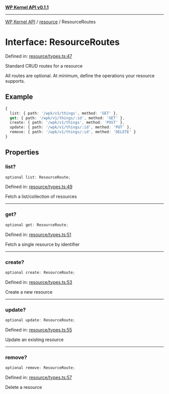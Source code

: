 [**WP Kernel API v0.1.1**](../../README.md)

---

[WP Kernel API](../../README.md) / [resource](../README.md) / ResourceRoutes

# Interface: ResourceRoutes

Defined in: [resource/types.ts:47](https://github.com/theGeekist/wp-kernel/blob/main/packages/kernel/src/resource/types.ts#L47)

Standard CRUD routes for a resource

All routes are optional. At minimum, define the operations your resource supports.

## Example

```ts
{
  list: { path: '/wpk/v1/things', method: 'GET' },
  get: { path: '/wpk/v1/things/:id', method: 'GET' },
  create: { path: '/wpk/v1/things', method: 'POST' },
  update: { path: '/wpk/v1/things/:id', method: 'PUT' },
  remove: { path: '/wpk/v1/things/:id', method: 'DELETE' }
}
```

## Properties

### list?

```ts
optional list: ResourceRoute;
```

Defined in: [resource/types.ts:49](https://github.com/theGeekist/wp-kernel/blob/main/packages/kernel/src/resource/types.ts#L49)

Fetch a list/collection of resources

---

### get?

```ts
optional get: ResourceRoute;
```

Defined in: [resource/types.ts:51](https://github.com/theGeekist/wp-kernel/blob/main/packages/kernel/src/resource/types.ts#L51)

Fetch a single resource by identifier

---

### create?

```ts
optional create: ResourceRoute;
```

Defined in: [resource/types.ts:53](https://github.com/theGeekist/wp-kernel/blob/main/packages/kernel/src/resource/types.ts#L53)

Create a new resource

---

### update?

```ts
optional update: ResourceRoute;
```

Defined in: [resource/types.ts:55](https://github.com/theGeekist/wp-kernel/blob/main/packages/kernel/src/resource/types.ts#L55)

Update an existing resource

---

### remove?

```ts
optional remove: ResourceRoute;
```

Defined in: [resource/types.ts:57](https://github.com/theGeekist/wp-kernel/blob/main/packages/kernel/src/resource/types.ts#L57)

Delete a resource
